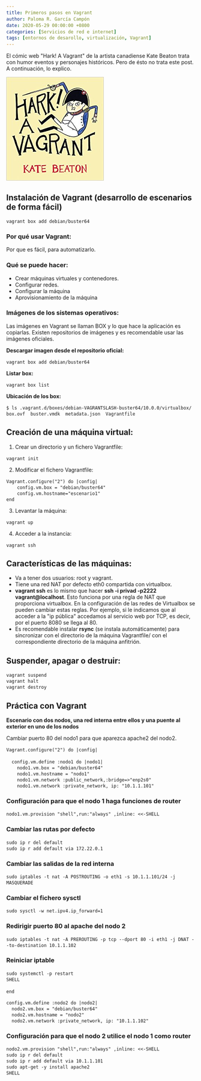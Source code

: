 ```yaml
---
title: Primeros pasos en Vagrant
author: Paloma R. García Campón
date: 2020-05-29 00:00:00 +0800
categories: [Servicios de red e internet]
tags: [entornos de desarollo, virtualización, Vagrant]
---
```


El cómic web "Hark! A Vagrant" de la artista canadiense Kate Beaton trata con humor eventos y personajes históricos. Pero de ésto no trata este post. A continuación, lo explico. 

![vagrant](/assets/img/sample/Hark_A_Vagrant.png)

## Instalación de Vagrant (desarrollo de escenarios de forma fácil)

~~~
vagrant box add debian/buster64
~~~

### Por qué usar Vagrant:
Por que es fácil, para automatizarlo. 

### Qué se puede hacer:
- Crear máquinas virtuales y contenedores.
- Configurar redes.
- Configurar la máquina
- Aprovisionamiento de la máquina

### Imágenes de los sistemas operativos:
Las imágenes en Vagrant se llaman BOX y lo que hace la aplicación es copiarlas. Existen repositorios de imágenes y es recomendable usar las imágenes oficiales.

**Descargar imagen desde el repositorio oficial:**
~~~
vagrant box add debian/buster64
~~~

**Listar box:**
~~~
vagrant box list
~~~

**Ubicación de los box:**
~~~
$ ls .vagrant.d/boxes/debian-VAGRANTSLASH-buster64/10.0.0/virtualbox/
box.ovf  buster.vmdk  metadata.json  Vagrantfile
~~~


## Creación de una máquina virtual:
1. Crear un directorio y un fichero Vagrantfile:
~~~
vagrant init
~~~

2. Modificar el fichero Vagrantfile:
~~~
Vagrant.configure("2") do |config|
	config.vm.box = "debian/buster64"
	config.vm.hostname="escenario1"
end
~~~

3. Levantar la máquina:
~~~
vagrant up
~~~

4. Acceder a la instancia:
~~~
vagrant ssh
~~~


## Características de las máquinas:
- Va a tener dos usuarios: root y vagrant.
- Tiene una red NAT por defecto eth0 compartida con virtualbox.
- **vagrant ssh** es lo mismo que hacer **ssh -i privad -p2222 vagrant@localhost**. Esto funciona por una regla de NAT que proporciona virtualbox. En la configuración de las redes de Virtualbox se pueden cambiar estas reglas. Por ejemplo, si le indicamos que al acceder a la "ip pública" accedamos al servicio web por TCP, es decir, por el puerto 8080 se llega al 80.
- Es recomendable instalar **rsync** (se instala automáticamente) para sincronizar con el directorio de la máquina Vagrantfile/ con el correspondiente directorio de la máquina anfitrión. 


## Suspender, apagar o destruir:
~~~
vagrant suspend
vagrant halt
vagrant destroy
~~~


## Práctica con Vagrant

**Escenario con dos nodos, una red interna entre ellos y una puente al exterior en uno de los nodos**

Cambiar puerto 80 del nodo1 para que aparezca apache2 del nodo2.

~~~
Vagrant.configure("2") do |config|

  config.vm.define :nodo1 do |nodo1|
    nodo1.vm.box = "debian/buster64"
    nodo1.vm.hostname = "nodo1"
    nodo1.vm.network :public_network,:bridge=>"enp2s0"
    nodo1.vm.network :private_network, ip: "10.1.1.101"
~~~
### Configuración para que el nodo 1 haga funciones de router
~~~
nodo1.vm.provision "shell",run:"always" ,inline: <<-SHELL
~~~	
### Cambiar las rutas por defecto
~~~
sudo ip r del default
sudo ip r add default via 172.22.0.1
~~~
### Cambiar las salidas de la red interna
~~~
sudo iptables -t nat -A POSTROUTING -o eth1 -s 10.1.1.101/24 -j MASQUERADE
~~~
### Cambiar el fichero sysctl
~~~
sudo sysctl -w net.ipv4.ip_forward=1
~~~
### Redirigir puerto 80 al apache del nodo 2
~~~
sudo iptables -t nat -A PREROUTING -p tcp --dport 80 -i eth1 -j DNAT --to-destination 10.1.1.102
~~~
### Reiniciar iptable
~~~
sudo systemctl -p restart
SHELL

end
~~~
~~~
config.vm.define :nodo2 do |nodo2|
  nodo2.vm.box = "debian/buster64"
  nodo2.vm.hostname = "nodo2"
  nodo2.vm.network :private_network, ip: "10.1.1.102"
~~~ 
### Configuración para que el nodo 2 utilice el nodo 1 como router
~~~ 
nodo2.vm.provision "shell",run:"always" ,inline: <<-SHELL
sudo ip r del default
sudo ip r add default via 10.1.1.101
sudo apt-get -y install apache2
SHELL
~~~


